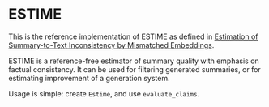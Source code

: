 # ESTIME
This is the reference implementation of ESTIME as defined in [Estimation of Summary-to-Text Inconsistency by Mismatched Embeddings](https://arxiv.org/abs/2104.05156).

ESTIME is a reference-free estimator of summary quality with emphasis on factual consistency. It can be used for filtering generated summaries, or for estimating improvement of a generation system.

Usage is simple: create `Estime`, and use `evaluate_claims`.